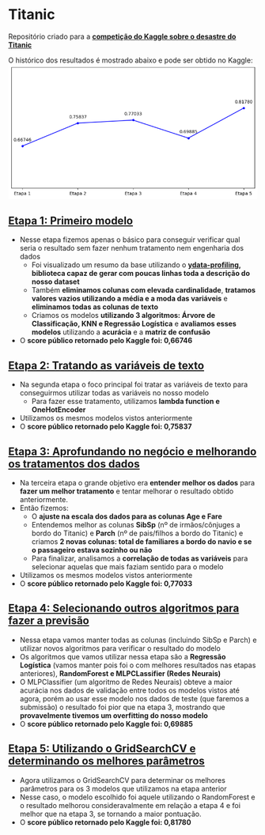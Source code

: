 # Titanic
Repositório criado para a **[competição do Kaggle sobre o desastre do Titanic](https://www.kaggle.com/competitions/titanic/overview)**

O histórico dos resultados é mostrado abaixo e pode ser obtido no Kaggle:
<img src="https://github.com/lucasarauj0h/titanic-previsao/blob/main/resultados/resultados.png" />

## [Etapa 1: Primeiro modelo](https://github.com/lucasarauj0h/titanic-previsao/blob/main/1-titanic.ipynb)
- Nesse etapa fizemos apenas o básico para conseguir verificar qual seria o resultado sem fazer nenhum tratamento nem engenharia dos dados
  - Foi visualizado um resumo da base utilizando o **[ydata-profiling](https://github.com/ydataai/ydata-profiling), biblioteca capaz de gerar com poucas linhas toda a descrição do nosso dataset**
  - Também **eliminamos colunas com elevada cardinalidade**, **tratamos valores vazios utilizando a média e a moda das variáveis** e **eliminamos todas as colunas de texto**
  - Criamos os modelos **utilizando 3 algoritmos: Árvore de Classificação, KNN e Regressão Logística** e **avaliamos esses modelos** utilizando a **acurácia** e a **matriz de confusão**
- O **score público retornado pelo Kaggle foi: 0,66746**

## [Etapa 2: Tratando as variáveis de texto](https://github.com/lucasarauj0h/titanic-previsao/blob/main/2-attempt-titanic.ipynb)
- Na segunda etapa o foco principal foi tratar as variáveis de texto para conseguirmos utilizar todas as variáveis no nosso modelo
  - Para fazer esse tratamento, utilizamos **lambda function e OneHotEncoder**
- Utilizamos os mesmos modelos vistos anteriormente
- O **score público retornado pelo Kaggle foi: 0,75837**

## [Etapa 3: Aprofundando no negócio e melhorando os tratamentos dos dados](https://github.com/lucasarauj0h/titanic-previsao/blob/main/3-attempt-titanic.ipynb)
- Na terceira etapa o grande objetivo era **entender melhor os dados** para **fazer um melhor tratamento** e tentar melhorar o resultado obtido anteriormente.
- Então fizemos:
  - O **ajuste na escala dos dados para as colunas Age e Fare**
  - Entendemos melhor as colunas **SibSp** (nº de irmãos/cônjuges a bordo do Titanic) e **Parch** (nº de pais/filhos a bordo do Titanic) e criamos **2 novas colunas: total de familiares a bordo do navio e se o passageiro estava sozinho ou não**
  - Para finalizar, analisamos a **correlação de todas as variáveis** para selecionar aquelas que mais faziam sentido para o modelo
- Utilizamos os mesmos modelos vistos anteriormente
- O **score público retornado pelo Kaggle foi: 0,77033**

## [Etapa 4: Selecionando outros algoritmos para fazer a previsão](https://github.com/lucasarauj0h/titanic-previsao/blob/main/4-attempt-titanic.ipynb)
- Nessa etapa vamos manter todas as colunas (incluindo SibSp e Parch) e utilizar novos algoritmos para verificar o resultado do modelo
- Os algoritmos que vamos utilizar nessa etapa são a **Regressão Logística** (vamos manter pois foi o com melhores resultados nas etapas anteriores), **RandomForest e MLPCLassifier (Redes Neurais)**
- O MLPClassifier (um algoritmo de Redes Neurais) obteve a maior acurácia nos dados de validação entre todos os modelos vistos até agora, porém ao usar esse modelo nos dados de teste (que faremos a submissão) o resultado foi pior que na etapa 3, mostrando que **provavelmente tivemos um overfitting do nosso modelo**
- O **score público retornado pelo Kaggle foi: 0,69885**

## [Etapa 5: Utilizando o GridSearchCV e determinando os melhores parâmetros](https://github.com/lucasarauj0h/titanic-previsao/blob/main/5-attempt-titanic.ipynb)
- Agora utilizamos o GridSearchCV para determinar os melhores parâmetros para os 3 modelos que utilizamos na etapa anterior
- Nesse caso, o modelo escolhido foi aquele utilizando o RandomForest e o resultado melhorou consideravalmente em relação a etapa 4 e foi melhor que na etapa 3, se tornando a maior pontuação.
- O **score público retornado pelo Kaggle foi: 0,81780**


